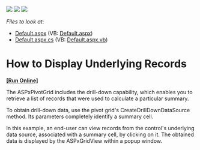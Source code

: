 <!-- default badges list -->
![](https://img.shields.io/endpoint?url=https://codecentral.devexpress.com/api/v1/VersionRange/128577401/13.1.8%2B)
[![](https://img.shields.io/badge/Open_in_DevExpress_Support_Center-FF7200?style=flat-square&logo=DevExpress&logoColor=white)](https://supportcenter.devexpress.com/ticket/details/E1873)
[![](https://img.shields.io/badge/📖_How_to_use_DevExpress_Examples-e9f6fc?style=flat-square)](https://docs.devexpress.com/GeneralInformation/403183)
<!-- default badges end -->
<!-- default file list -->
*Files to look at*:

* [Default.aspx](./CS/ASPxPivotGrid_DisplayUnderlyingRecords/Default.aspx) (VB: [Default.aspx](./VB/ASPxPivotGrid_DisplayUnderlyingRecords/Default.aspx))
* [Default.aspx.cs](./CS/ASPxPivotGrid_DisplayUnderlyingRecords/Default.aspx.cs) (VB: [Default.aspx.vb](./VB/ASPxPivotGrid_DisplayUnderlyingRecords/Default.aspx.vb))
<!-- default file list end -->
# How to Display Underlying Records
<!-- run online -->
**[[Run Online]](https://codecentral.devexpress.com/128577401/)**
<!-- run online end -->


<p>The ASPxPivotGrid includes the drill-down capability, which enables you to retrieve a list of records that were used to calculate a particular summary. </p><p>To obtain drill-down data, use the pivot grid's CreateDrillDownDataSource method. Its parameters completely identify a summary cell. </p><p>In this example, an end-user can view records from the control's underlying data source, associated with a summary cell, by clicking on it. The obtained data is displayed by the ASPxGridView within a popup window.</p>

<br/>



